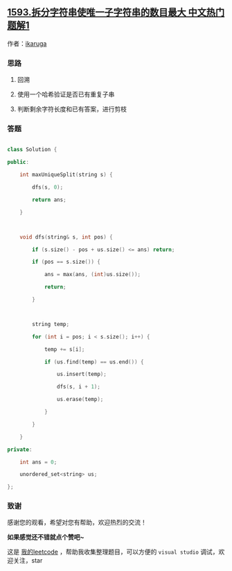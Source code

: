 ## [1593.拆分字符串使唯一子字符串的数目最大 中文热门题解1](https://leetcode.cn/problems/split-a-string-into-the-max-number-of-unique-substrings/solutions/100000/split-a-string-by-ikaruga)

作者：[ikaruga](https://leetcode.cn/u/ikaruga)

### 思路
1. 回溯
2. 使用一个哈希验证是否已有重复子串
3. 判断剩余字符长度和已有答案，进行剪枝

### 答题
```C++ []
class Solution {
public:
    int maxUniqueSplit(string s) {
        dfs(s, 0);
        return ans;
    }

    void dfs(string& s, int pos) {
        if (s.size() - pos + us.size() <= ans) return;
        if (pos == s.size()) {
            ans = max(ans, (int)us.size());
            return;
        }

        string temp;
        for (int i = pos; i < s.size(); i++) {
            temp += s[i];
            if (us.find(temp) == us.end()) {
                us.insert(temp);
                dfs(s, i + 1);
                us.erase(temp);
            }
        }
    }
private:
    int ans = 0;
    unordered_set<string> us;
};
```



### 致谢

感谢您的观看，希望对您有帮助，欢迎热烈的交流！  

**如果感觉还不错就点个赞吧~**

这是 [我的leetcode](https://github.com/AhJo53589/leetcode-cn) ，帮助我收集整理题目，可以方便的 `visual studio` 调试，欢迎关注，star


